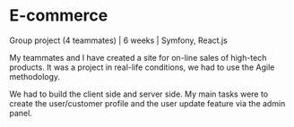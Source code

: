 # E-commerce

Group project (4 teammates) | 6 weeks | Symfony, React.js

My teammates and I have created a site for on-line sales of high-tech products.
It was a project in real-life conditions, we had to use the Agile methodology.

We had to build the client side and server side.
My main tasks were to create the user/customer profile and the user update feature via the admin panel.
